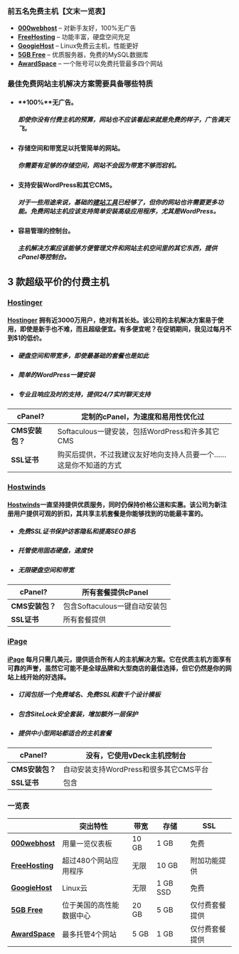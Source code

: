 ### **前**五名免费主机【文末一览表】

- [**000webhost**](https://www.websiteplanet.com/goto.php?id=54457&deep_id=0&lang=zh-hans&btn_name=VendorExternalUrl_782761_post_1&post_id=782761&pageview_id=1587713118205&clickout_id=1587713118205_1) – 对新手友好，100%无广告
- [**FreeHosting**](https://www.websiteplanet.com/goto.php?id=59342&deep_id=0&lang=zh-hans&btn_name=VendorExternalUrl_782761_post_2&post_id=782761&pageview_id=1587713118205&clickout_id=1587713118205_2) – 功能丰富，硬盘空间充足
- [**GoogieHost**](https://www.websiteplanet.com/zh-hans/blog/款最佳-真正-免费的网站主机服务年更新/#googiehost) – Linux免费云主机，性能更好
- [**5GB Free**](https://www.websiteplanet.com/zh-hans/blog/款最佳-真正-免费的网站主机服务年更新/#5gb) – 优质服务器，免费的MySQL数据库
- [**AwardSpace**](https://www.websiteplanet.com/zh-hans/blog/款最佳-真正-免费的网站主机服务年更新/#awardspace) – 一个账号可以免费托管最多四个网站

### **最佳免费网站主机解决方案需要具备哪些特质**

- #### **100%**无广告。

  ##### 即使你没有付费主机的预算，网站也不应该看起来就是免费的样子，广告满天飞。

  

- #### **存储空间和带宽足以托管简单的网站。**

  ##### 你需要有足够的存储空间，网站不会因为带宽不够而宕机。

  

- #### 支持安装WordPress和其它CMS。

  ##### 对于一些用途来说，基础的[建站工具](https://www.websiteplanet.com/zh-hans/website-builders/)已经够了，但你的网站也许需要更多功能。免费网站主机应该支持简单安装高级应用程序，尤其是WordPress。

  

- #### **容易管理的控制台。**

  ##### 主机解决方案应该能够方便管理文件和网站主机空间里的其它东西，提供cPanel等控制台。





## 3 款超级平价的付费主机

### [Hostinger](https://www.websiteplanet.com/goto.php?id=46365&deep_id=0&lang=zh-hans&btn_name=VendorExternalUrl_782761_post_17&post_id=782761&pageview_id=1587713118205&clickout_id=1587713118205_17)

#### [**Hostinger**](https://www.websiteplanet.com/zh-hans/web-hosting/hostinger/) 拥有近3000万用户，绝对有其长处。该公司的主机解决方案易于使用，即使是新手也不难，而且超级便宜。有多便宜呢？在促销期间，我见过每月不到$1的低价。

- ##### 硬盘空间和带宽多，即使最基础的套餐也是如此

- ##### 简单的WordPress一键安装

- ##### 专业且响应及时的支持，提供24/7实时聊天支持

| **cPanel?**     | 定制的cPanel，为速度和易用性优化过                           |
| --------------- | ------------------------------------------------------------ |
| **CMS安装包？** | Softaculous一键安装，包括WordPress和许多其它CMS              |
| **SSL证书**     | 购买后提供，不过我建议友好地向支持人员要一个……这是你不知道的方式 |



### [Hostwinds](https://www.websiteplanet.com/goto.php?id=229482&deep_id=0&lang=zh-hans&btn_name=VendorExternalUrl_782761_post_19&post_id=782761&pageview_id=1587713118205&clickout_id=1587713118205_19)

#### [**Hostwinds**](https://www.websiteplanet.com/zh-hans/web-hosting/hostwinds/)一直坚持提供优质服务，同时仍保持价格公道和实惠。该公司为新注册用户提供可观的折扣，其共享主机套餐是你能够找到的功能最丰富的。

- ##### 免费SSL证书保护访客隐私和提高SEO排名

- ##### 托管使用固态硬盘，速度快

- ##### 无限硬盘空间和带宽

| **cPanel?**     | 所有套餐提供cPanel            |
| --------------- | ----------------------------- |
| **CMS安装包？** | 包含Softaculous一键自动安装包 |
| **SSL证书**     | 所有套餐提供                  |



### [iPage](https://www.websiteplanet.com/goto.php?id=1942&deep_id=0&lang=zh-hans&btn_name=VendorExternalUrl_782761_post_21&post_id=782761&pageview_id=1587713118205&clickout_id=1587713118205_21)

#### [**iPage**](https://www.websiteplanet.com/zh-hans/web-hosting/ipage/) 每月只需几美元，提供适合所有人的主机解决方案。它在优质主机方面享有可靠的声誉，虽然它可能不是全球品牌和大型商店的最佳选择，但它仍然是你的网站上线开始的好选择。

- ##### 订阅包括一个免费域名、免费SSL和数千个设计模板

- ##### 包含SiteLock安全套装，增加额外一层保护

- ##### 提供中小型网站都适合的主机套餐

| **cPanel?**     | 没有，它使用vDeck主机控制台            |
| --------------- | -------------------------------------- |
| **CMS安装包？** | 自动安装支持WordPress和很多其它CMS平台 |
| **SSL证书**     | 包含                                   |







### 一览表

|                                                              | **突出特性**             | **带宽** | **存储** | **SSL**        |
| ------------------------------------------------------------ | ------------------------ | -------- | -------- | -------------- |
| **[000webhost](https://www.websiteplanet.com/goto.php?id=54457&deep_id=0&lang=zh-hans&btn_name=VendorExternalUrl_782761_post_26&post_id=782761&pageview_id=1587713118205&clickout_id=1587713118205_26)** | 用量一览仪表板           | 10 GB    | 1 GB     | 免费           |
| **[FreeHosting](https://www.websiteplanet.com/goto.php?id=59342&deep_id=0&lang=zh-hans&btn_name=VendorExternalUrl_782761_post_27&post_id=782761&pageview_id=1587713118205&clickout_id=1587713118205_27)** | 超过480个网站应用程序    | 无限     | 10 GB    | 附加功能提供   |
| **[GoogieHost](https://www.websiteplanet.com/goto.php?id=706805&deep_id=0&lang=zh-hans&btn_name=VendorExternalUrl_782761_post_28&post_id=782761&pageview_id=1587713118205&clickout_id=1587713118205_28)** | Linux云                  | 无限     | 1 GB SSD | 免费           |
| **[5GB Free](https://www.websiteplanet.com/goto.php?id=564080&deep_id=0&lang=zh-hans&btn_name=VendorExternalUrl_782761_post_29&post_id=782761&pageview_id=1587713118205&clickout_id=1587713118205_29)** | 位于美国的高性能数据中心 | 20 GB    | 5 GB     | 仅付费套餐提供 |
| **[AwardSpace](https://www.websiteplanet.com/goto.php?id=182211&deep_id=0&lang=zh-hans&btn_name=VendorExternalUrl_782761_post_30&post_id=782761&pageview_id=1587713118205&clickout_id=1587713118205_30)** | 最多托管4个网站          | 5 GB     | 1 GB     | 仅付费套餐提供 |